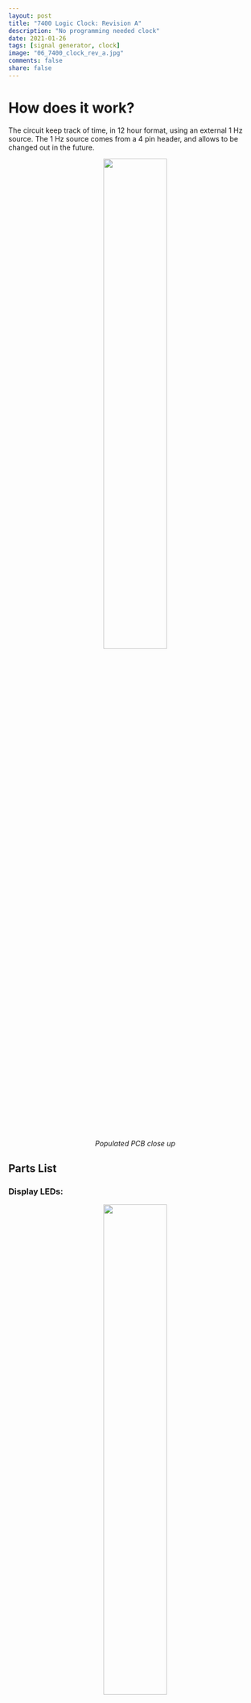 ```yaml
---
layout: post
title: "7400 Logic Clock: Revision A"
description: "No programming needed clock"
date: 2021-01-26
tags: [signal generator, clock]
image: "06_7400_clock_rev_a.jpg"
comments: false
share: false
---
```


# How does it work?

The circuit keep track of time, in 12 hour format, using an external 1 Hz source. The 1 Hz source comes from a 4 pin header, and allows to be changed out in the future.


<p align="center">
  <img src="{{ "/images/06_7400_clock_rev_a/main_image.webp" | prepend: site.baseurl }}" width="50%" />
  <br>
  <em>Populated PCB close up</em>
</p>

## Parts List

### Display LEDs:

<p align="center">
  <img src="{{ "/images/06_7400_clock_rev_a/Untitled 1.png" | prepend: site.baseurl }}" width="50%" />
  <br>
  <em>Display LEDs</em>
</p>
For the display LEDs, I am using common anode 7 segment displays. This variant is 0.56" tall and has a red illumination color. There are 2 sets of LEDs as use the "colons" in a typical clock display.

### Seconds Counter:
<p align="center">
  <img src="{{ "/images/06_7400_clock_rev_a/Untitled 2.png" | prepend: site.baseurl }}" width="50%" />
  <br>
  <em>Seconds counter</em>
</p>

The second counter comprises of 4 ICs: **`74LS47`** (2x), **`74HC393N`** (1x), and **`74HC08N`** (1x)

The **`74LS47`** is an active low 7 segment LCD driver. The **`74HC393N`** is a dual 4 bit binary counter that used to count both the ONES and TENS section of the seconds part of the clock. One half of the IC counts the ONES and the other half of the TENS.

When the ONES counter reaches "1010" in binary, the AND gate resets the counter. The reason it's using binary "1010" is because it is an active high reset. If "1001" was used, it would reset as soon as it hits 9, never actually seeing it. When it resets, it also increments the TENS counter.

When the TENS counter reaches "0110" in binary, the AND gate resets the counter. The reason 
it's using binary "0110" is because it is an active high reset. If "0101" was used, it would reset as soon as it hits 5, never actually seeing it.

Since seconds and minutes both count from 0 to 59, this circuitry can be repeated for counting minutes as well.

### Minute Counter:
<p align="center">
  <img src="{{ "/images/06_7400_clock_rev_a/Untitled 3.png" | prepend: site.baseurl }}" width="50%" />
  <br>
  <em>Minutes counter</em>
</p>

As you can see, the minutes counter and seconds counter follow the same approach since they both count from 0 to 59. When the TENS portion for the second counter resets, it increments the ONES portion of the minute counter.

### Hour Counter:
<p align="center">
  <img src="{{ "/images/06_7400_clock_rev_a/Untitled 4.png" | prepend: site.baseurl }}" width="50%" />
  <br>
  <em>Hour counter</em>
</p>

The hour counter was a bit tricky to figure out because I wanted to keep track of time in a 12 hour format. The requirements for counting hours in a 12 hour format (1,2,3,...11,12,1...):

- Count from 1,2,3...down to 12.
- Once 12 is about to reset, it should go back to 1.
- The ONES counter should count from 0 to 9 and then 0 to 2. Once both the TENS is at "1", ones is at "2", the minute is at 59

This requires a per-settable counter that can load in a fixed starting point. The **`74LS190`** was a perfect fit for this. It has the option to load in a fixed starting point.

The TENS counter of the hour is controlled by a D flip flop since it only has to count 0 to 1 and back to 0. The ONES counter of the hour is preset to 1. The RC (ripple count) of the ONES counter is the clock pulse for the TENS counter. When the ONES counter is 3 AND TENS counter is 1, both counters are loaded with the preset settings. This makes sure the hour count goes from 1 to 12 and then back to 1. Two NAND gates were used to make an AND gate to avoid using a separate IC for the AND gate.

### Setting the Time:

No clock would be complete with out the ability to set the time. To set the time, 2 OR gates were used. One OR gate to select between the actual clock signal or an external push button. This is applied to both the minute and hour time set.

## Clock Source:

<p align="center">
  <img src="{{ "/images/06_7400_clock_rev_a/Untitled 5.png" | prepend: site.baseurl }}" width="50%" />
  <br>
  <em>Clock Source</em>
</p>

There is a 4 pin header (0.1" spacing) that allows plugging in different 1Hz clock source.

This is the clock source from my other post. If you decide to build the clock, you'll also need to build this. You can also bring attach your own source as well. Make sure you get the IO correct.

<p align="center">
  <img src="{{ "/images/06_7400_clock_rev_a/clock_source.webp" | prepend: site.baseurl }}" />
  <br>
  <em>Clock Source</em>
</p>

## Layout:

<p align="center">
  <img src="{{ "/images/06_7400_clock_rev_a/Untitled 6.png" | prepend: site.baseurl }}" width="50%" />
  <br>
  <em>Layout</em>
</p>

All through hole components are used and all the routing is done on 2 layers.


# Building / Testing
<p align="center">
  <img src="{{ "/images/06_7400_clock_rev_a/pcb.jpg" | prepend: site.baseurl }}" width="50%" />
  <br>
  <em>Unpopulated PCB</em>
</p>

This whole clock uses +5V as the voltage source.

At the start of the article, I mention that I use red 7 segment LED displays. Turned out I had white 7 segment LED displays laying around so decided to use that. However, I miscalculated the current limiting resistor (I was mistakenly looking at the datasheet for the wrong part). Which is why it appears to be really bright. By the time I realized, it was too late to turn back.

The 7 segment LED display will have the required voltage drop to light it up. Using ohms law (V=I*R), the current limiting resistor can be determined. If you build it using the display on the parts list, the forward voltage (Vf) is 2V. This means you need to drop 3V across the resistor.

Vf = 2V

If = 25 mA

V = I * R

(5.0 - 2.0) = (0.025 * R)

3.0 = 0.025 * R

R = 120 ohms

## Final Result

To show the effect of the clock transitioning between 12 am/pm to 1 am/pm, I connected the 1Hz clock source to the minute set button. You'll notice that the minute goes from 1 to 3. This is result of the minute counter incrementing by the 1Hz clock source and then the "manual mode".

The "clock dot" LEDs are blinking at the same rate as the clock source since they are connected to that said source.

<p align="center">
  <img src="{{ "/images/06_7400_clock_rev_a/clock_final.gif" | prepend: site.baseurl }}" />
  <br>
  <em>Final result</em>
</p>

## Summary

There were a couple of things that did not work on the first try:

1. Hour counter was not working
2. Time setting was not working 

Please refer to Rev B to see how fixed these two items. 

Thanks for reading!